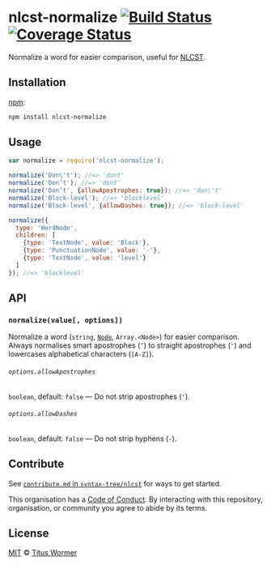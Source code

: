 # nlcst-normalize [![Build Status][travis-badge]][travis] [![Coverage Status][codecov-badge]][codecov]

Normalize a word for easier comparison, useful for [NLCST][nlcst].

## Installation

[npm][]:

```bash
npm install nlcst-normalize
```

## Usage

```js
var normalize = require('nlcst-normalize');

normalize('Don\'t'); //=> 'dont'
normalize('Don’t'); //=> 'dont'
normalize('Don’t', {allowApostrophes: true}); //=> 'don\'t'
normalize('Block-level'); //=> 'blocklevel'
normalize('Block-level', {allowDashes: true}); //=> 'block-level'

normalize({
  type: 'WordNode',
  children: [
    {type: 'TextNode', value: 'Block'},
    {type: 'PunctuationNode', value: '-'},
    {type: 'TextNode', value: 'level'}
  ]
}); //=> 'blocklevel'
```

## API

### `normalize(value[, options])`

Normalize a word (`string`, [`Node`][node], `Array.<Node>`) for easier
comparison.  Always normalises smart apostrophes (`’`) to straight
apostrophes (`'`) and lowercases alphabetical characters (`[A-Z]`).

###### `options.allowApostrophes`

`boolean`, default: `false` — Do not strip apostrophes (`'`).

###### `options.allowDashes`

`boolean`, default: `false` — Do not strip hyphens (`-`).

## Contribute

See [`contribute.md` in `syntax-tree/nlcst`][contribute] for ways to get
started.

This organisation has a [Code of Conduct][coc].  By interacting with this
repository, organisation, or community you agree to abide by its terms.

## License

[MIT][license] © [Titus Wormer][author]

<!-- Definitions -->

[travis-badge]: https://img.shields.io/travis/syntax-tree/nlcst-normalize.svg

[travis]: https://travis-ci.org/syntax-tree/nlcst-normalize

[codecov-badge]: https://img.shields.io/codecov/c/github/syntax-tree/nlcst-normalize.svg

[codecov]: https://codecov.io/github/syntax-tree/nlcst-normalize

[npm]: https://docs.npmjs.com/cli/install

[license]: LICENSE

[author]: http://wooorm.com

[nlcst]: https://github.com/syntax-tree/nlcst

[node]: https://github.com/syntax-tree/unist#node

[contribute]: https://github.com/syntax-tree/nlcst/blob/master/contributing.md

[coc]: https://github.com/syntax-tree/nlcst/blob/master/code-of-conduct.md
